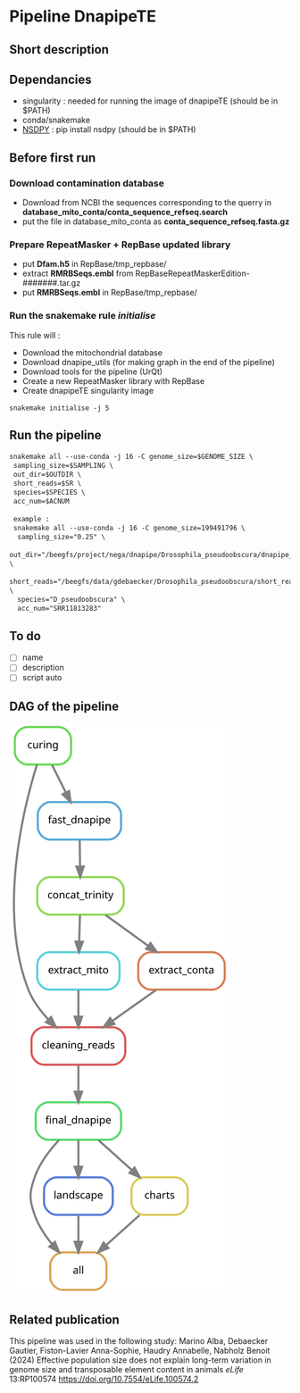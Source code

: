 # Pipeline DnapipeTE
## Short description

## Dependancies
- singularity : needed for running the image of dnapipeTE (should be in $PATH)
- conda/snakemake
- [NSDPY](https://github.com/ElsevierSoftwareX/SOFTX-D-21-00195) : pip install nsdpy (should be in $PATH)

## Before first run

### Download contamination database
- Download from NCBI the sequences corresponding to the querry in **database_mito_conta/conta_sequence_refseq.search**
- put the file in database_mito_conta as **conta_sequence_refseq.fasta.gz**

### Prepare RepeatMasker + RepBase updated library
- put **Dfam.h5** in RepBase/tmp_repbase/
- extract **RMRBSeqs.embl** from RepBaseRepeatMaskerEdition-#######.tar.gz
- put **RMRBSeqs.embl** in RepBase/tmp_repbase/

### Run the snakemake rule *initialise*
This rule will :
- Download the mitochondrial database
- Download dnapipe_utils (for making graph in the end of the pipeline)
- Download tools for the pipeline (UrQt)
- Create a new RepeatMasker library with RepBase
- Create dnapipeTE singularity image 
```
snakemake initialise -j 5
```
## Run the pipeline 
```
snakemake all --use-conda -j 16 -C genome_size=$GENOME_SIZE \
 sampling_size=$SAMPLING \
 out_dir=$OUTDIR \
 short_reads=$SR \
 species=$SPECIES \
 acc_num=$ACNUM

 example :
 snakemake all --use-conda -j 16 -C genome_size=199491796 \
  sampling_size="0.25" \
  out_dir="/beegfs/project/nega/dnapipe/Drosophila_pseudoobscura/dnapipe_025" \
  short_reads="/beegfs/data/gdebaecker/Drosophila_pseudoobscura/short_reads/SRR11813283_1.fastq.gz" \
  species="D_pseudoobscura" \ 
  acc_num="SRR11813283"
```

## To do
- [ ] name
- [ ] description
- [ ] script auto 

## DAG of the pipeline
![dag.svg](dag.svg)

## Related publication
This pipeline was used in the following study:
Marino Alba, Debaecker Gautier, Fiston-Lavier Anna-Sophie, Haudry Annabelle, Nabholz Benoit (2024) Effective population size does not explain long-term variation in genome size and transposable element content in animals *eLife* 13:RP100574
https://doi.org/10.7554/eLife.100574.2
